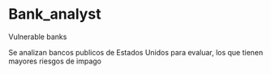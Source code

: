 # Bank_analyst
Vulnerable banks

Se analizan bancos publicos de Estados Unidos para evaluar, los que tienen mayores riesgos de impago

